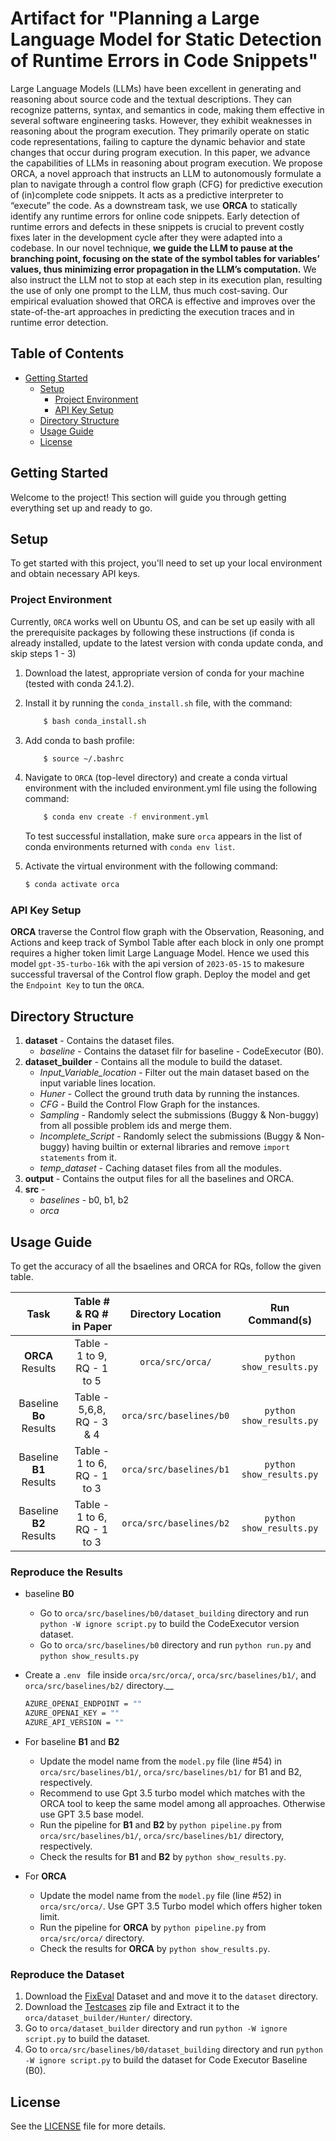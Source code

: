 # Artifact for "Planning a Large Language Model for Static Detection of Runtime Errors in Code Snippets"

Large Language Models (LLMs) have been excellent in generating and reasoning about source code and the textual descriptions. They can recognize patterns, syntax, and semantics in code, making them effective in several software engineering tasks. However, they exhibit weaknesses in reasoning about the program execution. They primarily operate on static code representations, failing to capture the dynamic behavior and state changes that occur during program execution. In this paper, we advance the capabilities of LLMs in reasoning about program execution. We propose ORCA, a novel approach that instructs an LLM to autonomously formulate a plan to navigate through a control flow graph (CFG) for predictive execution of (in)complete code snippets. It acts as a predictive interpreter to “execute” the code. As a downstream task, we use __ORCA__ to statically identify any runtime errors for online code snippets. Early detection of runtime errors and defects in these snippets is crucial to prevent costly fixes later in the development cycle after they were adapted into a codebase. In our novel technique, __we guide the LLM to pause at the branching point, focusing on the state of the symbol tables for variables’ values, thus minimizing error propagation in the LLM’s computation.__ We also instruct the LLM not to stop at each step in its execution plan, resulting the use of only one prompt to the LLM, thus much cost-saving. Our empirical evaluation showed that ORCA is effective and improves over the state-of-the-art approaches in predicting the execution traces and in runtime error detection.

## Table of Contents
- [Getting Started](#getting-started)
  - [Setup](#setup)
    - [Project Environment](#project-environment)
    - [API Key Setup](#api-key-setup)
  - [Directory Structure](#directory-structure)
  - [Usage Guide](#usage-guide)
  - [License](#license)

## Getting Started
Welcome to the project! This section will guide you through getting everything set up and ready to go.

## Setup
To get started with this project, you'll need to set up your local environment and obtain necessary API keys.

### Project Environment
Currently, `ORCA` works well on Ubuntu OS, and can be set up easily with all the prerequisite packages by following these instructions (if conda is already installed, update to the latest version with conda update conda, and skip steps 1 - 3)
1. Download the latest, appropriate version of conda for your machine (tested with conda 24.1.2).
1. Install it by running the `conda_install.sh` file, with the command:
    ```bash 
        $ bash conda_install.sh
1. Add conda to bash profile:
    ```bash
        $ source ~/.bashrc
1. Navigate to `ORCA` (top-level directory) and create a conda virtual environment with the included environment.yml file using the following command:
    ```bash
        $ conda env create -f environment.yml
    ```
   To test successful installation, make sure `orca` appears in the list of conda environments returned with `conda env list`.

1. Activate the virtual environment with the following command:
    ```bash
    $ conda activate orca
    ```
### API Key Setup
__ORCA__ traverse the Control flow graph with the Observation, Reasoning, and Actions and keep track of Symbol Table after each block in only one prompt requires a higher token limit Large Language Model. Hence we used this model `gpt-35-turbo-16k` with the api version of `2023-05-15` to makesure successful traversal of the Control flow graph. Deploy the model and get the `Endpoint Key` to tun the `ORCA`.

## Directory Structure
1. __dataset__ - Contains the dataset files.
    - *baseline* - Contains the dataset filr for baseline - CodeExecutor (B0).
1. __dataset_builder__ - Contains all the module to build the dataset.
    - *Input_Variable_location* - Filter out the main dataset based on the input variable lines location.
    - *Huner* - Collect the ground truth data by running the instances.
    - *CFG* - Build the Control Flow Graph for the instances.
    - *Sampling* - Randomly select the submissions (Buggy & Non-buggy) from all possible problem ids and merge them.
    - *Incomplete_Script* - Randomly select the submissions (Buggy & Non-buggy) having builtin or external libraries and remove `import statements` from it.
    - *temp_dataset* - Caching dataset files from all the modules.
1. __output__ - Contains the output files for all the baselines and ORCA.
1. __src__ -
    - *baselines* - b0, b1, b2
    - *orca*
    
## Usage Guide

To get the accuracy of all the bsaelines and ORCA for RQs, follow the given table.

|           Task          |   Table # & RQ # in Paper   |    Directory Location   |      Run Command(s)      |
|:-----------------------:|:---------------------------:|:-----------------------:|:------------------------:|
|     __ORCA__ Results    | Table - 1 to 9, RQ - 1 to 5  |     `orca/src/orca/`    | `python show_results.py` |
| Baseline __Bo__ Results | Table - 5,6,8, RQ - 3 & 4  | `orca/src/baselines/b0` | `python show_results.py` |
| Baseline __B1__ Results | Table - 1 to 6, RQ - 1 to 3 | `orca/src/baselines/b1` | `python show_results.py` |
| Baseline __B2__ Results | Table - 1 to 6, RQ - 1 to 3 | `orca/src/baselines/b2` | `python show_results.py` |


### Reproduce the Results

- baseline __B0__
  -  Go to `orca/src/baselines/b0/dataset_building` directory and run `python -W ignore script.py` to build the CodeExecutor version dataset.
  -  Go to `orca/src/baselines/b0` directory and run `python run.py` and `python show_results.py`

- Create a ```.env ``` file inside ```orca/src/orca/```, ```orca/src/baselines/b1/```, and ```orca/src/baselines/b2/``` directory.__
   ```bash
   AZURE_OPENAI_ENDPOINT = ""
   AZURE_OPENAI_KEY = ""
   AZURE_API_VERSION = ""
   ```
- For baseline __B1__ and __B2__
  -   Update the model name from the `model.py` file (line #54) in `orca/src/baselines/b1/`, `orca/src/baselines/b1/` for B1 and B2, respectively.
  -   Recommend to use Gpt 3.5 turbo model which matches with the ORCA tool to keep the same model among all approaches. Otherwise use GPT 3.5 base model.
  -   Run the pipeline for __B1__ and __B2__ by `python pipeline.py` from `orca/src/baselines/b1/`, `orca/src/baselines/b1/` directory, respectively.
  -   Check the results for __B1__ and __B2__ by `python show_results.py`.

- For __ORCA__
  -  Update the model name from the `model.py` file (line #52) in `orca/src/orca/`. Use GPT 3.5 Turbo model which offers higher token limit.
  -  Run the pipeline for __ORCA__ by `python pipeline.py` from `orca/src/orca/` directory.
  -  Check the results for __ORCA__ by `python show_results.py`.

### Reproduce the Dataset
1. Download the [FixEval](https://drive.google.com/file/d/1LqQVAXltAQdodzhoylgYvL0vt3r_u_Bu/view?usp=sharing) Dataset and and move it to the ```dataset``` directory.
2. Download the [Testcases](https://drive.google.com/file/d/1ZwyMC_p7JxKyIBtlS_frBpPau8PzXWi7/view?usp=sharing) zip file and Extract it to the `orca/dataset_builder/Hunter/` directory.
3. Go to ```orca/dataset_builder``` directory and run ```python -W ignore script.py``` to build the dataset.
4. Go to ```orca/src/baselines/b0/dataset_building``` directory and run ```python -W ignore script.py``` to build the dataset for Code Executor Baseline (B0).

## License
See the [LICENSE](LICENSE) file for more details.
